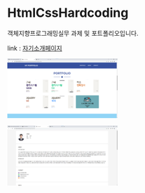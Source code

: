 # HtmlCssHardcoding

객체지향프로그래밍실무 과제 및 포트폴리오입니다.

link : [자기소개페이지](https://introducerhw.netlify.app/)


<img src="./img/1.png" width="50%" height="40%" alt="미리보기1"></img>




<img src="./img/2.png" width="50%" height="40%" alt="미리보기2"></img>



[자기소개페이지]: https://fbgkdn2484.github.io/HtmlCssHardcoding/ "my site"


